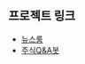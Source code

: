 ## 프로젝트 링크

- [뉴스룸](https://newsroom-app-g26hff.streamlit.app/)
- [주식Q&A봇](https://text2sqlapp-hh4mcce.streamlit.app/)
